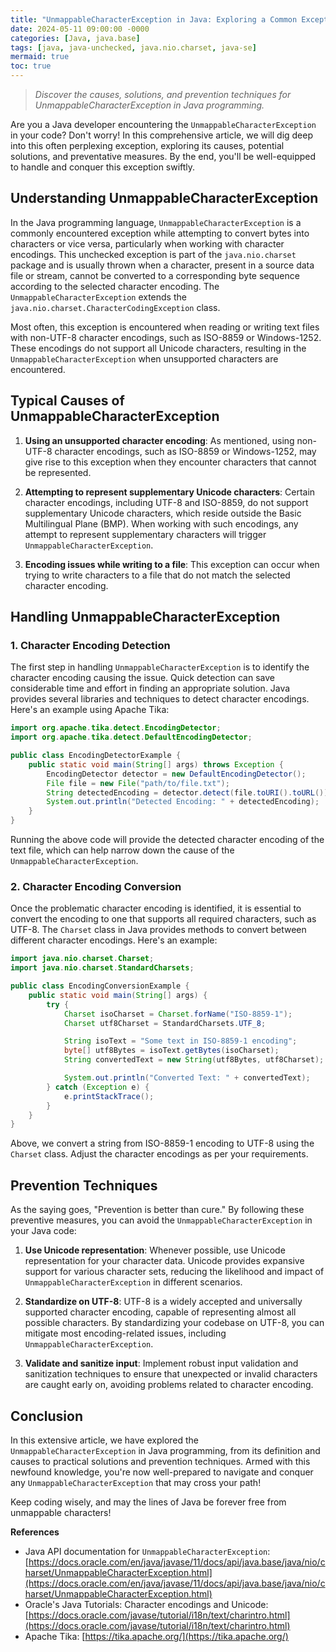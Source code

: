 ```yaml
---
title: "UnmappableCharacterException in Java: Exploring a Common Exception"
date: 2024-05-11 09:00:00 -0000
categories: [Java, java.base]
tags: [java, java-unchecked, java.nio.charset, java-se]
mermaid: true
toc: true
---
```



> *Discover the causes, solutions, and prevention techniques for UnmappableCharacterException in Java programming.*

Are you a Java developer encountering the `UnmappableCharacterException` in your code? Don't worry! In this comprehensive article, we will dig deep into this often perplexing exception, exploring its causes, potential solutions, and preventative measures. By the end, you'll be well-equipped to handle and conquer this exception swiftly.

## Understanding UnmappableCharacterException

In the Java programming language, `UnmappableCharacterException` is a commonly encountered exception while attempting to convert bytes into characters or vice versa, particularly when working with character encodings. This unchecked exception is part of the `java.nio.charset` package and is usually thrown when a character, present in a source data file or stream, cannot be converted to a corresponding byte sequence according to the selected character encoding. The `UnmappableCharacterException` extends the `java.nio.charset.CharacterCodingException` class.

Most often, this exception is encountered when reading or writing text files with non-UTF-8 character encodings, such as ISO-8859 or Windows-1252. These encodings do not support all Unicode characters, resulting in the `UnmappableCharacterException` when unsupported characters are encountered.

## Typical Causes of UnmappableCharacterException

1. **Using an unsupported character encoding**: As mentioned, using non-UTF-8 character encodings, such as ISO-8859 or Windows-1252, may give rise to this exception when they encounter characters that cannot be represented. 

2. **Attempting to represent supplementary Unicode characters**: Certain character encodings, including UTF-8 and ISO-8859, do not support supplementary Unicode characters, which reside outside the Basic Multilingual Plane (BMP). When working with such encodings, any attempt to represent supplementary characters will trigger `UnmappableCharacterException`.

3. **Encoding issues while writing to a file**: This exception can occur when trying to write characters to a file that do not match the selected character encoding.

## Handling UnmappableCharacterException

### 1. Character Encoding Detection

The first step in handling `UnmappableCharacterException` is to identify the character encoding causing the issue. Quick detection can save considerable time and effort in finding an appropriate solution. Java provides several libraries and techniques to detect character encodings. Here's an example using Apache Tika:

```java
import org.apache.tika.detect.EncodingDetector;
import org.apache.tika.detect.DefaultEncodingDetector;

public class EncodingDetectorExample {
    public static void main(String[] args) throws Exception {
        EncodingDetector detector = new DefaultEncodingDetector();
        File file = new File("path/to/file.txt");
        String detectedEncoding = detector.detect(file.toURI().toURL()).toString();
        System.out.println("Detected Encoding: " + detectedEncoding);
    }
}
```

Running the above code will provide the detected character encoding of the text file, which can help narrow down the cause of the `UnmappableCharacterException`.

### 2. Character Encoding Conversion

Once the problematic character encoding is identified, it is essential to convert the encoding to one that supports all required characters, such as UTF-8. The `Charset` class in Java provides methods to convert between different character encodings. Here's an example:

```java
import java.nio.charset.Charset;
import java.nio.charset.StandardCharsets;

public class EncodingConversionExample {
    public static void main(String[] args) {
        try {
            Charset isoCharset = Charset.forName("ISO-8859-1");
            Charset utf8Charset = StandardCharsets.UTF_8;

            String isoText = "Some text in ISO-8859-1 encoding";
            byte[] utf8Bytes = isoText.getBytes(isoCharset);
            String convertedText = new String(utf8Bytes, utf8Charset);

            System.out.println("Converted Text: " + convertedText);
        } catch (Exception e) {
            e.printStackTrace();
        }
    }
}
```

Above, we convert a string from ISO-8859-1 encoding to UTF-8 using the `Charset` class. Adjust the character encodings as per your requirements.

## Prevention Techniques

As the saying goes, "Prevention is better than cure." By following these preventive measures, you can avoid the `UnmappableCharacterException` in your Java code:

1. **Use Unicode representation**: Whenever possible, use Unicode representation for your character data. Unicode provides expansive support for various character sets, reducing the likelihood and impact of `UnmappableCharacterException` in different scenarios.

2. **Standardize on UTF-8**: UTF-8 is a widely accepted and universally supported character encoding, capable of representing almost all possible characters. By standardizing your codebase on UTF-8, you can mitigate most encoding-related issues, including `UnmappableCharacterException`.

3. **Validate and sanitize input**: Implement robust input validation and sanitization techniques to ensure that unexpected or invalid characters are caught early on, avoiding problems related to character encoding.

## Conclusion

In this extensive article, we have explored the `UnmappableCharacterException` in Java programming, from its definition and causes to practical solutions and prevention techniques. Armed with this newfound knowledge, you're now well-prepared to navigate and conquer any `UnmappableCharacterException` that may cross your path!

Keep coding wisely, and may the lines of Java be forever free from unmappable characters!

**References**
- Java API documentation for `UnmappableCharacterException`: [https://docs.oracle.com/en/java/javase/11/docs/api/java.base/java/nio/charset/UnmappableCharacterException.html](https://docs.oracle.com/en/java/javase/11/docs/api/java.base/java/nio/charset/UnmappableCharacterException.html)
- Oracle's Java Tutorials: Character encodings and Unicode: [https://docs.oracle.com/javase/tutorial/i18n/text/charintro.html](https://docs.oracle.com/javase/tutorial/i18n/text/charintro.html)
- Apache Tika: [https://tika.apache.org/](https://tika.apache.org/)